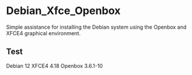 # Debian_Xfce_Openbox

Simple assistance for installing the Debian system using the Openbox and XFCE4 graphical environment.

## Test

Debian 12
XFCE4 4.18
Openbox 3.6.1-10
